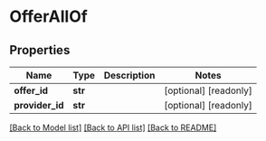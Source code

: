# OfferAllOf

## Properties
Name | Type | Description | Notes
------------ | ------------- | ------------- | -------------
**offer_id** | **str** |  | [optional] [readonly] 
**provider_id** | **str** |  | [optional] [readonly] 

[[Back to Model list]](../README.md#documentation-for-models) [[Back to API list]](../README.md#documentation-for-api-endpoints) [[Back to README]](../README.md)


